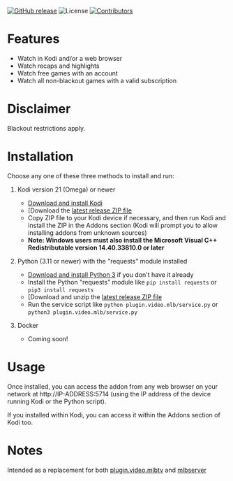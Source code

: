 [![GitHub release](https://img.shields.io/github/release/tonywagner/plugin.video.mlb.svg)](https://github.com/tonywagner/plugin.video.mlb/releases)
![License](https://img.shields.io/badge/license-GPL%20(%3E%3D%202)-orange)
[![Contributors](https://img.shields.io/github/contributors/tonywagner/plugin.video.mlb.svg)](https://github.com/tonywagner/plugin.video.mlb/graphs/contributors)

# Features

* Watch in Kodi and/or a web browser
* Watch recaps and highlights
* Watch free games with an account
* Watch all non-blackout games with a valid subscription

# Disclaimer

Blackout restrictions apply.

# Installation

Choose any one of these three methods to install and run:

1. Kodi version 21 (Omega) or newer  
   * [Download and install Kodi](https://kodi.tv/download/)  
   * [Download the [latest release ZIP file](https://github.com/tonywagner/plugin.video.mlb/releases/latest/download/plugin.video.mlb.zip)  
   * Copy ZIP file to your Kodi device if necessary, and then run Kodi and install the ZIP in the Addons section (Kodi will prompt you to allow installing addons from unknown sources)  
   * __**Note:** Windows users must also install the Microsoft Visual C++ Redistributable version 14.40.33810.0 or later__  

2. Python (3.11 or newer) with the "requests" module installed  
   * [Download and install Python 3](https://www.python.org/downloads/) if you don't have it already  
   * Install the Python "requests" module like `pip install requests` or `pip3 install requests`
   * [Download and unzip the [latest release ZIP file](https://github.com/tonywagner/plugin.video.mlb/releases/latest/download/plugin.video.mlb.zip)  
   * Run the service script like `python plugin.video.mlb/service.py` or `python3 plugin.video.mlb/service.py`

3. Docker
   * Coming soon!  

# Usage

Once installed, you can access the addon from any web browser on your network at http://IP-ADDRESS:5714 (using the IP address of the device running Kodi or the Python script).

If you installed within Kodi, you can access it within the Addons section of Kodi too.

# Notes

Intended as a replacement for both [plugin.video.mlbtv](https://github.com/eracknaphobia/plugin.video.mlbtv) and [mlbserver](https://github.com/tonywagner/mlbserver)

